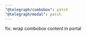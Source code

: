 ```yaml
---
"@telegraph/combobox": patch
"@telegraph/modal": patch
---
```


fix: wrap combobox content in portal
